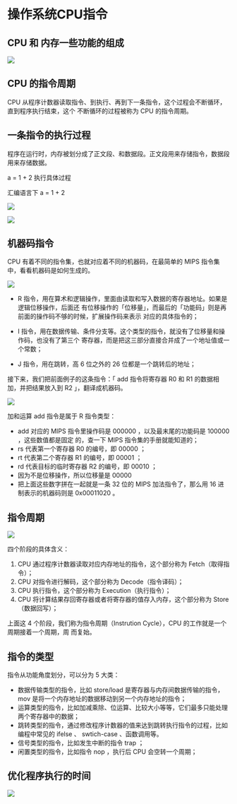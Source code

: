 # 操作系统CPU指令

## CPU 和 内存一些功能的组成

![](https://raw.githubusercontent.com/Cerbur/pic/main/20210723002437.png)

## CPU 的指令周期

CPU 从程序计数器读取指令、到执⾏、再到下⼀条指令，这个过程会不断循环，直到程序执⾏结束，这个 不断循环的过程被称为 CPU 的指令周期。



## 一条指令的执行过程

程序在运行时，内存被划分成了正文段、和数据段。正文段用来存储指令，数据段用来存储数据。

a = 1 + 2 执⾏具体过程

汇编语言下 a = 1 + 2

![](https://raw.githubusercontent.com/Cerbur/pic/main/20210723002902.png)

![](https://raw.githubusercontent.com/Cerbur/pic/main/20210723002923.png)

## 机器码指令

CPU 有着不同的指令集，也就对应着不同的机器码，在最简单的 MIPS 指令集中，看看机器码是如何生成的。

![](https://raw.githubusercontent.com/Cerbur/pic/main/20210723003032.png)

- R 指令，⽤在算术和逻辑操作，⾥⾯由读取和写⼊数据的寄存器地址。如果是逻辑位移操作，后⾯还 有位移操作的「位移量」，⽽最后的「功能码」则是再前⾯的操作码不够的时候，扩展操作码来表示 对应的具体指令的；

- I 指令，⽤在数据传输、条件分⽀等。这个类型的指令，就没有了位移量和操作码，也没有了第三个 寄存器，⽽是把这三部分直接合并成了⼀个地址值或⼀个常数；
-  J 指令，⽤在跳转，⾼ 6 位之外的 26 位都是⼀个跳转后的地址；

接下来，我们把前⾯例⼦的这条指令：「 add 指令将寄存器 R0 和 R1 的数据相加，并把结果放⼊到 R2 」，翻译成机器码。

![](https://raw.githubusercontent.com/Cerbur/pic/main/20210723003120.png)



加和运算 add 指令是属于 R 指令类型：

- add 对应的 MIPS 指令⾥操作码是 000000 ，以及最末尾的功能码是 100000 ，这些数值都是固定 的，查⼀下 MIPS 指令集的⼿册就能知道的； 
- rs 代表第⼀个寄存器 R0 的编号，即 00000 ； 
- rt 代表第⼆个寄存器 R1 的编号，即 00001 ； 
- rd 代表⽬标的临时寄存器 R2 的编号，即 00010 ； 
- 因为不是位移操作，所以位移量是 00000
- 把上⾯这些数字拼在⼀起就是⼀条 32 位的 MIPS 加法指令了，那么⽤ 16 进制表示的机器码则是 0x00011020 。

## 指令周期

![](https://raw.githubusercontent.com/Cerbur/pic/main/20210723003209.png)

四个阶段的具体含义：

1. CPU 通过程序计数器读取对应内存地址的指令，这个部分称为 Fetch（取得指令）；
2. CPU 对指令进⾏解码，这个部分称为 Decode（指令译码）； 
3. CPU 执⾏指令，这个部分称为 Execution（执⾏指令）； 
4. CPU 将计算结果存回寄存器或者将寄存器的值存⼊内存，这个部分称为 Store（数据回写）； 

上⾯这 4 个阶段，我们称为指令周期（Instrution Cycle），CPU 的⼯作就是⼀个周期接着⼀个周期，周 ⽽复始。

## 指令的类型

指令从功能⻆度划分，可以分为 5 ⼤类：

- 数据传输类型的指令，⽐如 store/load 是寄存器与内存间数据传输的指令，mov 是将⼀个内存地址的数据移动到另⼀个内存地址的指令； 
- 运算类型的指令，⽐如加减乘除、位运算、⽐较⼤⼩等等，它们最多只能处理两个寄存器中的数据； 
- 跳转类型的指令，通过修改程序计数器的值来达到跳转执⾏指令的过程，⽐如编程中常⻅的 ifelse 、 swtich-case 、函数调⽤等。 
- 信号类型的指令，⽐如发⽣中断的指令 trap ； 
- 闲置类型的指令，⽐如指令 nop ，执⾏后 CPU 会空转⼀个周期；

## 优化程序执行的时间

![](https://raw.githubusercontent.com/Cerbur/pic/main/20210723003714.png)